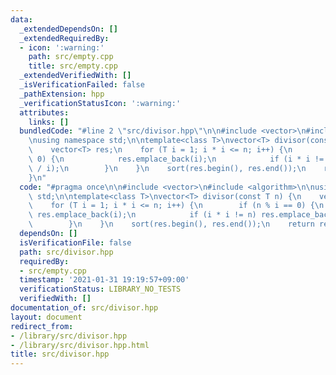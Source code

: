 ```yaml
---
data:
  _extendedDependsOn: []
  _extendedRequiredBy:
  - icon: ':warning:'
    path: src/empty.cpp
    title: src/empty.cpp
  _extendedVerifiedWith: []
  _isVerificationFailed: false
  _pathExtension: hpp
  _verificationStatusIcon: ':warning:'
  attributes:
    links: []
  bundledCode: "#line 2 \"src/divisor.hpp\"\n\n#include <vector>\n#include <algorithm>\n\
    \nusing namespace std;\n\ntemplate<class T>\nvector<T> divisor(const T n) {\n\
    \    vector<T> res;\n    for (T i = 1; i * i <= n; i++) {\n        if (n % i ==\
    \ 0) {\n            res.emplace_back(i);\n            if (i * i != n) res.emplace_back(n\
    \ / i);\n        }\n    }\n    sort(res.begin(), res.end());\n    return res;\n\
    }\n"
  code: "#pragma once\n\n#include <vector>\n#include <algorithm>\n\nusing namespace\
    \ std;\n\ntemplate<class T>\nvector<T> divisor(const T n) {\n    vector<T> res;\n\
    \    for (T i = 1; i * i <= n; i++) {\n        if (n % i == 0) {\n           \
    \ res.emplace_back(i);\n            if (i * i != n) res.emplace_back(n / i);\n\
    \        }\n    }\n    sort(res.begin(), res.end());\n    return res;\n}\n"
  dependsOn: []
  isVerificationFile: false
  path: src/divisor.hpp
  requiredBy:
  - src/empty.cpp
  timestamp: '2021-01-31 19:19:57+09:00'
  verificationStatus: LIBRARY_NO_TESTS
  verifiedWith: []
documentation_of: src/divisor.hpp
layout: document
redirect_from:
- /library/src/divisor.hpp
- /library/src/divisor.hpp.html
title: src/divisor.hpp
---
```

